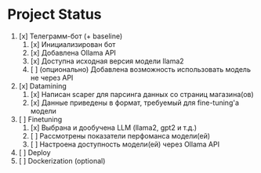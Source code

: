 # Project Status

1. [x] Телеграмм-бот (+ baseline)
    1. [x] Инициализирован бот
    2. [x] Добавлена Ollama API
    3. [x] Доступна исходная версия модели llama2
    4. [ ] (опционально) Добавлена возможность использовать модель не через API
2. [x] Datamining
    1. [x] Написан scaper для парсинга данных со страниц магазина(ов)
    2. [x] Данные приведены в формат, требуемый для fine-tuning'а модели
3. [ ] Finetuning
    1. [x] Выбрана и дообучена LLM (llama2, gpt2 и т.д.)
    2. [ ] Рассмотрены показатели перфоманса модели(ей)
    3. [ ] Настроена доступность модели(ей) через Ollama API
4. [ ] Deploy
5. [ ] Dockerization (optional)
